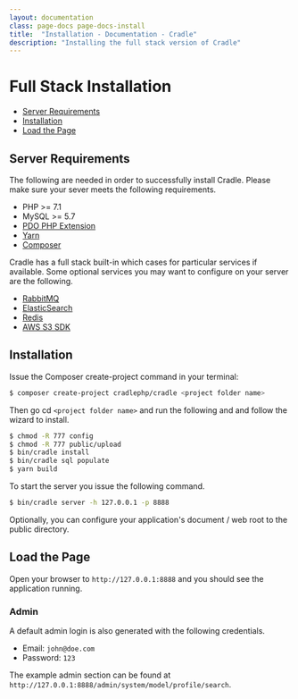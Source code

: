 ```yaml
---
layout: documentation
class: page-docs page-docs-install
title:  "Installation - Documentation - Cradle"
description: "Installing the full stack version of Cradle"
---
```

# Full Stack Installation

 - [Server Requirements](#requirements)
 - [Installation](#installation)
 - [Load the Page](#load)

<a name="requirements"></a>

## Server Requirements

The following are needed in order to successfully install Cradle. Please make
sure your sever meets the following requirements.

 - PHP >= 7.1
 - MySQL >= 5.7
 - [PDO PHP Extension](http://php.net/manual/en/book.pdo.php)
 - [Yarn](https://yarnpkg.com)
 - [Composer](https://getcomposer.org/)

Cradle has a full stack built-in which cases for particular services
if available. Some optional services you may want to configure on your server are
the following.

 - [RabbitMQ](https://packagist.org/packages/php-amqplib/php-amqplib)
 - [ElasticSearch](https://packagist.org/packages/elasticsearch/elasticsearch)
 - [Redis](https://packagist.org/packages/predis/predis)
 - [AWS S3 SDK](https://packagist.org/packages/aws/aws-sdk-php)

<a name="installation"></a>
## Installation

Issue the Composer create-project command in your terminal:

```bash
$ composer create-project cradlephp/cradle <project folder name>
```

Then go cd `<project folder name>` and run the following and and follow the wizard to install.

```bash
$ chmod -R 777 config
$ chmod -R 777 public/upload
$ bin/cradle install
$ bin/cradle sql populate
$ yarn build
```

To start the server you issue the following command.

```bash
$ bin/cradle server -h 127.0.0.1 -p 8888
```

Optionally, you can configure your application's document / web root to the
public directory.

<a name="load"></a>
## Load the Page

Open your browser to `http://127.0.0.1:8888` and you should see the application
running.

### Admin
A default admin login is also generated with the following credentials.
 - Email: `john@doe.com`
 - Password: `123`

The example admin section can be found at `http://127.0.0.1:8888/admin/system/model/profile/search`.

